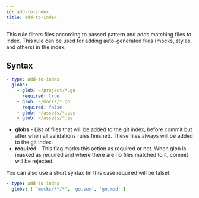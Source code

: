 ```yaml
---
id: add-to-index
title: add-to-index
---
```


This rule filters files according to passed pattern and adds matching files to index.
This rule can be used for adding auto-generated files (mocks, styles, and others) in the index.

## Syntax

``` yaml
- type: add-to-index
  globs:
    - glob: ~/project/*.go
      required: true
    - glob: ~/mocks/*.go
      required: false
    - glob: ~/assets/*.css
    - glob: ~/assets/*.js
```

- **globs** - List of files that will be added to the git index, before commit but after when all
  validations rules finished. These files always will be added to the git index.
- **required** - This flag marks this action as required or not. When glob is masked as required
  and where there are no files matched to it, commit will be rejected.

You can also use a short syntax (in this case required will be false):

``` yaml
- type: add-to-index
  globs: [ 'mocks/**/*', 'go.sum', 'go.mod' ]
```
